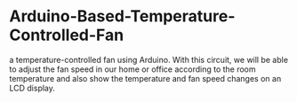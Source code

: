 # Arduino-Based-Temperature-Controlled-Fan
a temperature-controlled fan using Arduino. With this circuit, we will be able to adjust the fan speed in our home or office according to the room temperature and also show the temperature and fan speed changes on an LCD display.
